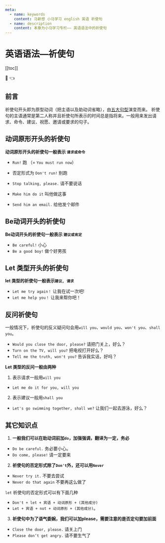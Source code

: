 ```yaml
---
meta:
  - name: keywords
    content: 马新想 小马学习 english 英语 祈使句
  - name: description
    content: 本章为小马学习专栏—— 英语语法中的祈使句
---
```


# 英语语法—祈使句

[[toc]]

:horse: 👈


## 前言

祈使句开头即为原型动词（把主语以及助动词省略），由[五大句型](/english/grammar/sentence-pattren)演变而来。 祈使句的主语通常是第二人称并且祈使句所表示的时间总是指将来。一般用来发出请求、命令、建议、祝愿、邀请或要求的句子。

## 动词原形开头的祈使句 

**动词原形开头的祈使句一般表示 `请求或命令`**

- `Run!` 跑 （= `You must run now`）

- 否定形式为 `Don't run!` 别跑

- `Stop talking, please.` 请不要说话
- `Make him do it` 叫他做这事
- `Send him an email.` 给他发个邮件 

## Be动词开头的祈使句

**Be动词开头的祈使句一般表示 `建议或肯定`**

- `Be careful!` 小心
- `Be a good boy!` 做个好男孩


## Let 类型开头的祈使句

**let 类型的祈使句一般表示`建议, 请求`**

- `Let me try again！` 让我在试一次吧!
- `Let me help you！` 让我来帮你吧！

## 反问祈使句

一般情况下，祈使句的反义疑问句会用`will you`、`would you`、`won't you`、`shall you`。
 
- `Would you close the door, please?` 请把门关上，好么？
- `Turn on the TV, will you?` 把电视打开好么？
- `Tell me the truth, won't you?` 告诉我实话，好吗？

**Let 类型的反问一般由两种**

1. 表示请求一般用`will you`

- `Let me do it for you, will you`

2. 表示建议一般用`shall you`

- `Let's go swimming together, shall we?` 让我们一起去游泳，好么？


## 其它知识点

1. **一般我们可以在助动词前加`do`，加强强调，翻译为一定，务必**

- `Do be careful.` 务必要小心。
- `Do come, please!` 请一定要来

2. **祈使句的否定形式除了`Don't`外，还可以用`Never`**

- `Never try it.` 不要去尝试
- `Never do that again` 不要再这么做了

`let` 祈使句的否定形式可以有下面几种

- `Don't + let + 宾语 + 动词原形 + (其他成分)`
- `Let + 宾语 + not + 动词原形 + (其他成分)`。

3. **祈使句中为了语气委婉，我们可以加please，需要注意的是否定句要加前面**

- `Close the door, please.` 请关上门
- `Please don’t get angry.` 请不要生气了 